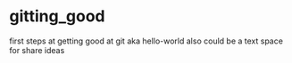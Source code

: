 # gitting_good
first steps at getting good at git aka hello-world
also could be a text space for share ideas
